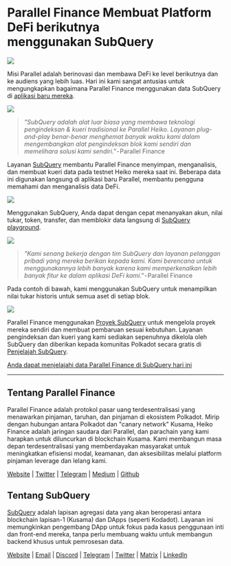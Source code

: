 # Parallel Finance Membuat Platform DeFi berikutnya menggunakan SubQuery

![](https://cdn-images-1.medium.com/max/1600/1*WcFjuL_ncmHpgzVhaXDUdg.png)

Misi Parallel adalah berinovasi dan membawa DeFi ke level berikutnya dan ke audiens yang lebih luas. Hari ini kami sangat antusias untuk mengungkapkan bagaimana Parallel Finance menggunakan data SubQuery di [aplikasi baru mereka](https://testnet.parallel.fi/#/overview).

![](https://cdn-images-1.medium.com/max/1600/1*5Ru0mv1hq86BuBhGwsmoqQ.png)

> *"SubQuery adalah alat luar biasa yang membawa teknologi pengindeksan & kueri tradisional ke Parallel Heiko. Layanan plug-and-play benar-benar menghemat banyak waktu kami dalam mengembangkan alat pengindeksan blok kami sendiri dan memelihara solusi kami sendiri."* - Parallel Finance

Layanan [SubQuery](https://subquery.network/) membantu Parallel Finance menyimpan, menganalisis, dan membuat kueri data pada testnet Heiko mereka saat ini. Beberapa data ini digunakan langsung di aplikasi baru Parallel, membantu pengguna memahami dan menganalisis data DeFi.

![](https://miro.medium.com/max/1200/1*Lmk8BvWg2YYTDZggHN82VQ.gif)

Menggunakan SubQuery, Anda dapat dengan cepat menanyakan akun, nilai tukar, token, transfer, dan memblokir data langsung di [SubQuery playground](https://explorer.subquery.network/subquery/parallel-finance/parallel-finance).

![](https://cdn-images-1.medium.com/max/1600/1*FDRgez-G26x1DkWqCkORMQ.png)

> *"Kami senang bekerja dengan tim SubQuery dan layanan pelanggan pribadi yang mereka berikan kepada kami. Kami berencana untuk menggunakannya lebih banyak karena kami memperkenalkan lebih banyak fitur ke dalam aplikasi DeFi kami."* - Parallel Finance

Pada contoh di bawah, kami menggunakan SubQuery untuk menampilkan nilai tukar historis untuk semua aset di setiap blok.

![](https://cdn-images-1.medium.com/max/1600/1*yctQKMNqdOnICNblJk9njw.png)

Parallel Finance menggunakan [Proyek SubQuery](https://project.subquery.network/) untuk mengelola proyek mereka sendiri dan membuat pembaruan sesuai kebutuhan. Layanan pengindeksan dan kueri yang kami sediakan sepenuhnya dikelola oleh SubQuery dan diberikan kepada komunitas Polkadot secara gratis di [Penjelajah SubQuery](https://explorer.subquery.network/).

[Anda dapat menjelajahi data Parallel Finance di SubQuery hari ini](https://explorer.subquery.network/subquery/parallel-finance/parallel-finance)

---

## Tentang Parallel Finance

Parallel Finance adalah protokol pasar uang terdesentralisasi yang menawarkan pinjaman, taruhan, dan pinjaman di ekosistem Polkadot. Mirip dengan hubungan antara Polkadot dan "canary network" Kusama, Heiko Finance adalah jaringan saudara dari Parallel, dan parachain yang kami harapkan untuk diluncurkan di blockchain Kusama. Kami membangun masa depan terdesentralisasi yang memberdayakan masyarakat untuk meningkatkan efisiensi modal, keamanan, dan aksesibilitas melalui platform pinjaman leverage dan lelang kami.

[Website](https://parallel.fi/) | [Twitter](https://twitter.com/ParallelFi) | [Telegram](https://t.me/parallelfi) | [Medium](https://parallelfinance.medium.com/) | [Github](https://github.com/parallel-finance/parallel-dapp/blob/master/parallel.gif)

## Tentang SubQuery

[SubQuery](https://subquery.network/) adalah lapisan agregasi data yang akan beroperasi antara blockchain lapisan-1 (Kusama) dan DApps (seperti Kodadot). Layanan ini memungkinkan pengembang DApp untuk fokus pada kasus penggunaan inti dan front-end mereka, tanpa perlu membuang waktu untuk membangun backend khusus untuk pemrosesan data.

[Website](https://subquery.network/) | [Email](mailto:hello@subquery.network) | [Discord](https://discord.com/invite/78zg8aBSMG) | [Telegram](https://t.me/subquerynetwork) | [Twitter](https://twitter.com/subquerynetwork) | [Matrix](https://matrix.to/#/#subquery:matrix.org) | [LinkedIn](https://www.linkedin.com/company/subquery)
